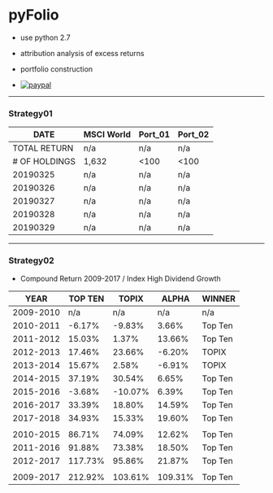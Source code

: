 # pyFolio
- use python 2.7
- attribution analysis of excess returns
- portfolio construction

- [![paypal](https://www.paypalobjects.com/en_US/i/btn/btn_donateCC_LG.gif)](https://www.paypal.com/cgi-bin/webscr?cmd=_donations&business=M5LPRWYFWUS4U&item_name=If+this+project+help+you+reduce+time+to+develop,+you+can+give+me+a+cup+of+coffee+%3A%29&currency_code=USD&source=url)

***

### Strategy01
| DATE | MSCI World | Port_01 | Port_02 |
| --- | --- | --- | --- |
| TOTAL RETURN | n/a | n/a | n/a |
| # OF HOLDINGS | 1,632 | <100 | <100 |
| 20190325 | n/a | n/a | n/a |
| 20190326 | n/a | n/a | n/a |
| 20190327 | n/a | n/a | n/a |
| 20190328 | n/a | n/a | n/a |
| 20190329 | n/a | n/a | n/a | 


***

### Strategy02
- Compound Return 2009-2017 / Index High Dividend Growth

| YEAR | TOP TEN | TOPIX | ALPHA | WINNER |
| --- | --- | --- | --- | --- |
| 2009-2010 | n/a | n/a | n/a | n/a |
| 2010-2011 | -6.17% | -9.83% | 3.66% | Top Ten |
| 2011-2012 | 15.03% | 1.37% | 13.66% | Top Ten |
| 2012-2013 | 17.46% | 23.66% | -6.20% | TOPIX |
| 2013-2014 | 15.67% | 2.58% | -6.91% | TOPIX |
| 2014-2015 | 37.19% | 30.54% | 6.65% | Top Ten |
| 2015-2016 | -3.68% | -10.07% | 6.39% | Top Ten |
| 2016-2017 | 33.39% | 18.80% | 14.59% | Top Ten |
| 2017-2018 | 34.93% | 15.33% | 19.60% | Top Ten |
|  |  |  |  |  |
| 2010-2015 | 86.71% | 74.09% | 12.62% | Top Ten |
| 2011-2016 | 91.88% | 73.38% | 18.50% | Top Ten |
| 2012-2017 | 117.73% | 95.86% | 21.87% | Top Ten |
|  |  |  |  |  |
| 2009-2017 | 212.92% | 103.61% | 109.31% | Top Ten |

